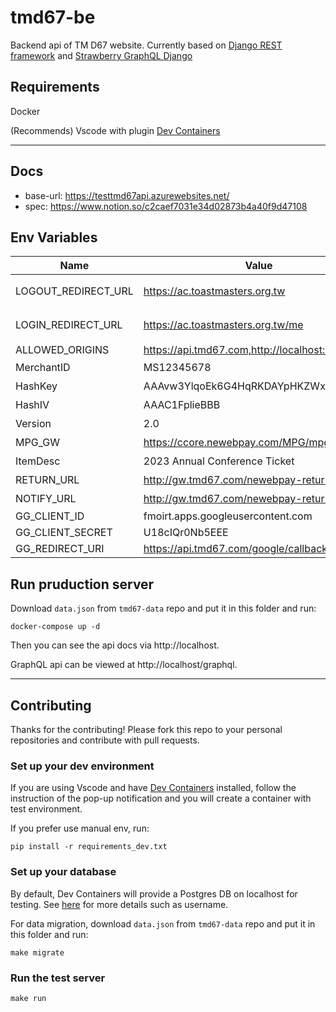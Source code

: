 # tmd67-be
Backend api of TM D67 website. Currently based on [Django REST framework](https://www.django-rest-framework.org/) and [Strawberry GraphQL Django](https://strawberry-graphql.github.io/strawberry-graphql-django/)

## Requirements
Docker

(Recommends) Vscode with plugin [Dev Containers](https://marketplace.visualstudio.com/items?itemName=ms-vscode-remote.remote-containers)

---
## Docs
- base-url: https://testtmd67api.azurewebsites.net/
- spec: https://www.notion.so/c2caef7031e34d02873b4a40f9d47108

## Env Variables
| Name                | Value                          | Module   | Remarks    |
|---------------------|--------------------------------|----------|------------|
| LOGOUT_REDIRECT_URL | https://ac.toastmasters.org.tw | Identity | 支付後追加`/me` |
| LOGIN_REDIRECT_URL  | https://ac.toastmasters.org.tw/me | Identity | 登入後的頁面     |
| ALLOWED_ORIGINS     | https://api.tmd67.com,http://localhost:8088 | Identity |      |
| MerchantID          | MS12345678                     | Payment  | 藍新         |
| HashKey             | AAAvw3YlqoEk6G4HqRKDAYpHKZWxBBB | Payment  | 藍新         |
| HashIV              | AAAC1FplieBBB                  | Payment  | 藍新         |
| Version             | 2.0                            | Payment  | 藍新         |
| MPG_GW              | https://ccore.newebpay.com/MPG/mpg_gateway | Payment  | 藍新         |
| ItemDesc            | 2023 Annual Conference Ticket  | Payment  | 藍新         |
| RETURN_URL          | http://gw.tmd67.com/newebpay-return/ | Payment  | 藍新         |
| NOTIFY_URL          | http://gw.tmd67.com/newebpay-return/ | Payment  | 藍新         |
| GG_CLIENT_ID        | fmoirt.apps.googleusercontent.com | IdBroker | Google     |
| GG_CLIENT_SECRET    | U18cIQr0Nb5EEE                 | IdBroker | Google     |
| GG_REDIRECT_URI     | https://api.tmd67.com/google/callback/ | IdBroker | Google     |

## Run pruduction server
Download `data.json` from `tmd67-data` repo and put it in this folder and run:

    docker-compose up -d

Then you can see the api docs via http://localhost.

GraphQL api can be viewed at http://localhost/graphql.

---
## Contributing
Thanks for the contributing! Please fork this repo to your personal repositories and contribute with pull requests.

### Set up your dev environment
If you are using Vscode and have [Dev Containers](https://marketplace.visualstudio.com/items?itemName=ms-vscode-remote.remote-containers) installed, follow the instruction of the pop-up notification and you will create a container with test environment.

If you prefer use manual env, run:

    pip install -r requirements_dev.txt

### Set up your database
By default, Dev Containers will provide a Postgres DB on localhost for testing. See [here](https://github.com/toastmasters-d67/tmd67-be/blob/main/.devcontainer/docker-compose.yml#L29) for more details such as username.

For data migration, download `data.json` from `tmd67-data` repo and put it in this folder and run:

    make migrate

### Run the test server
    make run
